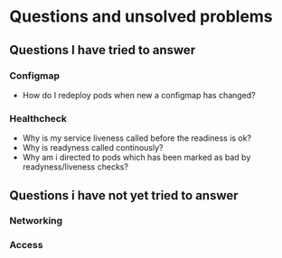 # Questions and unsolved problems

## Questions I have tried to answer

### Configmap

* How do I redeploy pods when new a configmap has changed?

### Healthcheck 

* Why is my service liveness called before the readiness is ok?
* Why is readyness called continously?
* Why am i directed to pods which has been marked as 
  bad by readyness/liveness checks?
  
## Questions i have not yet tried to answer

### Networking

### Access